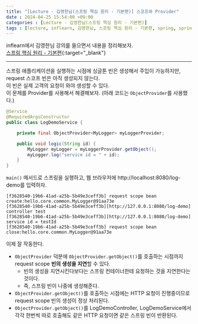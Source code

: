 ```yaml
---
title: "[Lecture - 김영한님(스프링 핵심 원리 - 기본편)] 스코프와 Provider"
date : 2024-04-25 15:54:00 +09:00
categories : [Lecture - 김영한님(스프링 핵심 원리 - 기본편)]
tags : [lecture, inflearn, 김영한님, 스프링 핵심 원리 - 기본편, spring, spring boot, request scope, provider, ObjectProvider]
---
```


inflearn에서 김영한님 강의를 들으면서 내용을 정리해보자.   
[스프링 핵심 원리 - 기본편](https://www.inflearn.com/course/%EC%8A%A4%ED%94%84%EB%A7%81-%ED%95%B5%EC%8B%AC-%EC%9B%90%EB%A6%AC-%EA%B8%B0%EB%B3%B8%ED%8E%B8){:target="_blank"}

---

스프링 애플리케이션을 실행하는 시점에 싱글톤 빈은 생성해서 주입이 가능하지만, request 스코프 빈은 아직 생성되지 않는다.   
이 빈은 실제 고객의 요청이 와야 생성할 수 있다.   
이 문제를 Provider를 사용해서 해결해보자. (아래 코드는 `ObjectProvider`를 사용했다.)

```java
@Service
@RequiredArgsConstructor
public class LogDemoService {

    private final ObjectProvider<MyLogger> myLoggerProvider;

    public void logic(String id) {
        MyLogger myLogger = myLoggerProvider.getObject();
        myLogger.log("service id = " + id);
    }
}
```
`main()` 메서드로 스프링을 실행하고, 웹 브라우저에 http://localhost:8080/log-demo를 입력하자.
```text
[f3628540-19b6-41ad-a25b-5b49e3ceff3b] request scope bean create:hello.core.common.MyLogger@91aa73e
[f3628540-19b6-41ad-a25b-5b49e3ceff3b][http://127.0.0.1:8080/log-demo] controller test
[f3628540-19b6-41ad-a25b-5b49e3ceff3b][http://127.0.0.1:8080/log-demo] service id = testId
[f3628540-19b6-41ad-a25b-5b49e3ceff3b] request scope bean close:hello.core.common.MyLogger@91aa73e
```
이제 잘 작동한다.

* `ObjectProvider` 덕분에 `ObjectProvider.getObject()`를 호출하는 시점까지 request scope **빈의 생성을 지연**할 수 있다.
  * 빈의 생성을 지연시킨다보다는 스프링 컨테이너한테 요청하는 것을 지연한다는 것이다.
  * 즉, 스프링 빈이 나중에 생성해준다.
* `ObjectProvider.getObject()`를 호출하는 시점에는 HTTP 요청이 진행중이므로 request scope 빈의 생성이 정상 처리된다.
* `ObjectProvider.getObject()`를 LogDemoController, LogDemoService에서 각각 한번씩 따로 호출해도 같은 HTTP 요청이면 같은 스프링 빈이 반환된다.

